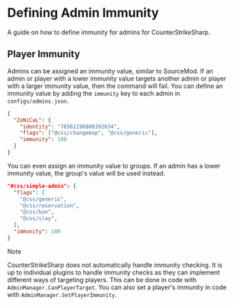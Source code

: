 # Defining Admin Immunity

A guide on how to define immunity for admins for CounterStrikeSharp.

## Player Immunity

Admins can be assigned an immunity value, similar to SourceMod. If an admin or player with a lower immunity value targets another admin or player with a larger immunity value, then the command will fail. You can define an immunity value by adding the `immunity` key to each admin in `configs/admins.json`.

```json
{
  "ZoNiCaL": {
    "identity": "76561198808392634",
    "flags": ["@css/changemap", "@css/generic"],
    "immunity": 100
  }
}
```

You can even assign an immunity value to groups. If an admin has a lower immunity value, the group's value will be used instead.

```json
"#css/simple-admin": {
  "flags": [
    "@css/generic",
    "@css/reservation",
    "@css/ban",
    "@css/slay",
  ],
  "immunity": 100
}
```

> [!NOTE]
> CounterStrikeSharp does not automatically handle immunity checking. It is up to individual plugins to handle immunity checks as they can implement different ways of targeting players. This can be done in code with `AdminManager.CanPlayerTarget`. You can also set a player's immunity in code with `AdminManager.SetPlayerImmunity`.
